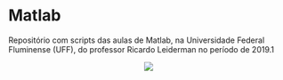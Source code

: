 # Matlab
Repositório com scripts das aulas de Matlab, na Universidade Federal Fluminense (UFF), do professor Ricardo Leiderman no período 
de 2019.1 

<p align="center">
  <img src="http://www.ndc.uff.br/sites/default/files/arquivos/pictures/brasaoUFF%20-%20200X285.png">
</p>
